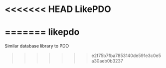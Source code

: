 <<<<<<< HEAD
LikePDO
=======
=======
likepdo
=======

Similar database library to PDO
>>>>>>> e2f75b7fba7853140de591e3c0e5a30aeb0b3237
